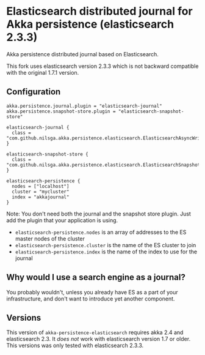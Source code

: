 # Elasticsearch distributed journal for Akka persistence (elasticsearch 2.3.3)

Akka persistence distributed journal based on Elasticsearch.

This fork uses elasticsearch version 2.3.3 which is not backward compatible with the original 1.7.1 version.

## Configuration

```
akka.persistence.journal.plugin = "elasticsearch-journal"
akka.persistence.snapshot-store.plugin = "elasticsearch-snapshot-store"

elasticsearch-journal {
  class = "com.github.nilsga.akka.persistence.elasticsearch.ElasticsearchAsyncWriteJournal"
}

elasticsearch-snapshot-store {
  class = "com.github.nilsga.akka.persistence.elasticsearch.ElasticsearchSnapshotStore"
}

elasticsearch-persistence {
  nodes = ["localhost"]
  cluster = "mycluster"
  index = "akkajournal"
}
```

Note: You don't need both the journal and the snapshot store plugin. Just add the plugin that your application is using.

* `elasticsearch-persistence.nodes` is an array of addresses to the ES master nodes of the cluster
* `elasticsearch-persistence.cluster` is the name of the ES cluster to join
* `elasticsearch-persistence.index` is the name of the index to use for the journal

## Why would I use a search engine as a journal?

You probably wouldn't, unless you already have ES as a part of your infrastructure, and don't want to introduce yet another component.

## Versions

This version of `akka-persistence-elasticsearch` requires akka 2.4 and elasticsearch 2.3. It _does not_ work with elasticsearch version 1.7 or older. This versions was only tested with elasticsearch 2.3.3.
